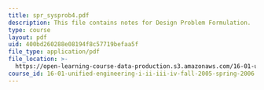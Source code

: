 ```yaml
---
title: spr_sysprob4.pdf
description: This file contains notes for Design Problem Formulation.
type: course
layout: pdf
uid: 400bd260288e08194f8c57719befaa5f
file_type: application/pdf
file_location: >-
  https://open-learning-course-data-production.s3.amazonaws.com/16-01-unified-engineering-i-ii-iii-iv-fall-2005-spring-2006/400bd260288e08194f8c57719befaa5f_spr_sysprob4.pdf
course_id: 16-01-unified-engineering-i-ii-iii-iv-fall-2005-spring-2006
---
```


